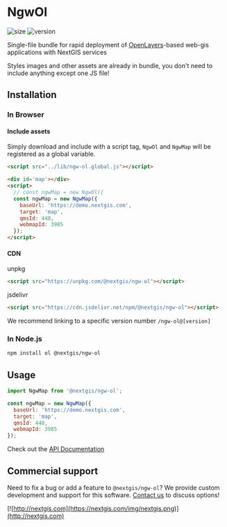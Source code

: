 # NgwOl

![size](https://img.shields.io/bundlephobia/minzip/@nextgis/ngw-ol) ![version](https://img.shields.io/npm/v/@nextgis/ngw-ol)

Single-file bundle for rapid deployment of [OpenLayers](https://openlayers.org/)-based web-gis applications with NextGIS services

Styles images and other assets are already in bundle, you don't need to include anything except one JS file!

## Installation

### In Browser

#### Include assets

Simply download and include with a script tag, `NgwOl` and `NgwMap` will be registered as a global variable.

```html
<script src="../lib/ngw-ol.global.js"></script>

<div id='map'></div>
<script>
  // const ngwMap = new NgwOl({
  const ngwMap = new NgwMap({
    baseUrl: 'https://demo.nextgis.com',
    target: 'map',
    qmsId: 448,
    webmapId: 3985
  });
</script>
```

#### CDN

unpkg

```html
<script src="https://unpkg.com/@nextgis/ngw-ol"></script>
```

jsdelivr

```html
<script src="https://cdn.jsdelivr.net/npm/@nextgis/ngw-ol"></script>
```

We recommend linking to a specific version number `/ngw-ol@[version]`

### In Node.js

```bash
npm install ol @nextgis/ngw-ol
```

## Usage

```javascript
import NgwMap from '@nextgis/ngw-ol';

const ngwMap = new NgwMap({
  baseUrl: 'https://demo.nextgis.com',
  target: 'map',
  qmsId: 448,
  webmapId: 3985
});
```

Check out the [API Documentation](https://code-api.nextgis.com/modules/ngw_map.html)

## Commercial support

Need to fix a bug or add a feature to `@nextgis/ngw-ol`? We provide custom development and support for this software. [Contact us](http://nextgis.com/contact/) to discuss options!

[![http://nextgis.com](https://nextgis.com/img/nextgis.png)](http://nextgis.com)
